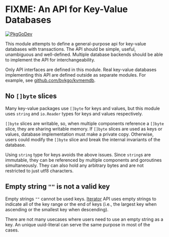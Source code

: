 # FIXME: An API for Key-Value Databases

[![PkgGoDev](https://pkg.go.dev/badge/bvkgo/kv)](https://pkg.go.dev/github.com/bvkgo/kv)

This module attempts to define a general-purpose api for key-value databases
with transactions. The API should be simple, useful, unambiguous and
well-defined. Multiple database backends should be able to implement the API
for interchangeability.

Only API interfaces are defined in this module. Real key-value databases
implementing this API are defined outside as separate modules. For example, see
[github.com/bvkgo/kvmemdb](https://pkg.go.dev/github.com/bvkgo/kvmemdb).

## No `[]byte` slices

Many key-value packages use `[]byte` for keys and values, but this module uses
`string` and `io.Reader` types for keys and values respectively.

`[]byte` slices are writable, so, when multiple components reference a `[]byte`
slice, they are sharing writable memory.  If `[]byte` slices are used as keys
or values, database implementation must make a private copy. Otherwise, users
could modify the `[]byte` slice and break the internal invariants of the
database.

Using `string` type for keys avoids the above issues. Since `string`s are
immutable, they can be referenced by multiple components and goroutines
simultaneously.  They can also hold any arbitrary bytes and are not restricted
to just utf8 characters.

## Empty string `""` is not a valid key

Empty strings `""` cannot be used
keys. [Iterator](https://pkg.go.dev/github.com/bvkgo/kv#Iterator) API uses
empty strings to indicate all of the key range or the end of keys (i.e., the
largest key when ascending or the smallest key when descending).

There are not many usecases where users need to use an empty string as a
key. An unique uuid-literal can serve the same purpose in most of the cases.
